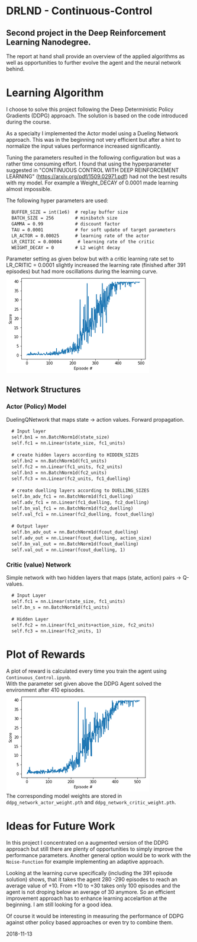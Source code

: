 # DRLND - Continuous-Control
## Second project in the Deep Reinforcement Learning Nanodegree.

The report at hand shall provide an overview of the applied algorithms as well as opportunities to further evolve the agent and the neural network behind.

# Learning Algorithm

I choose to solve this project following the Deep Deterministic Policy Gradients (DDPG) approach. The solution is based on the code introduced during the course.

As a specialty I implemented the Actor model using a Dueling Network approach. This was in the beginning not very efficient but after a hint to normalize the input values performance increased significantly.

Tuning the parameters resulted in the following configuration but was a rather time consuming effort. I found that using the hyperparameter suggested in "CONTINUOUS  CONTROL  WITH  DEEP  REINFORCEMENT LEARNING" (https://arxiv.org/pdf/1509.02971.pdf) had not the best results with my model. For example a Weight_DECAY of 0.0001 made learning almost impossible.

 The following hyper parameters are used:

```
  BUFFER_SIZE = int(1e6)  # replay buffer size
  BATCH_SIZE = 256        # minibatch size
  GAMMA = 0.99            # discount factor
  TAU = 0.0001            # for soft update of target parameters
  LR_ACTOR = 0.00025      # learning rate of the actor
  LR_CRITIC = 0.00004      # learning rate of the critic
  WEIGHT_DECAY = 0        # L2 weight decay
```
Parameter setting as given below but with a critic learning rate set to LR_CRITIC = 0.0001 slightly increased the learning rate (finished after 391 episodes) but had more oscillations during the learning curve.
<br>
![Learning Curve.](Learning_Curve_391.png)

## Network Structures
### Actor (Policy) Model
DuelingQNetwork that maps state -> action values. Forward propagation.

```  
  # Input layer
  self.bn1 = nn.BatchNorm1d(state_size)
  self.fc1 = nn.Linear(state_size, fc1_units)

  # create hidden layers according to HIDDEN_SIZES
  self.bn2 = nn.BatchNorm1d(fc1_units)
  self.fc2 = nn.Linear(fc1_units, fc2_units)
  self.bn3 = nn.BatchNorm1d(fc2_units)
  self.fc3 = nn.Linear(fc2_units, fc1_duelling)

  # create duelling layers according to DUELLING_SIZES
  self.bn_adv_fc1 = nn.BatchNorm1d(fc1_duelling)
  self.adv_fc1 = nn.Linear(fc1_duelling, fc2_duelling)
  self.bn_val_fc1 = nn.BatchNorm1d(fc2_duelling)
  self.val_fc1 = nn.Linear(fc2_duelling, fcout_duelling)

  # Output layer
  self.bn_adv_out = nn.BatchNorm1d(fcout_duelling)
  self.adv_out = nn.Linear(fcout_duelling, action_size)
  self.bn_val_out = nn.BatchNorm1d(fcout_duelling)
  self.val_out = nn.Linear(fcout_duelling, 1)
```

### Critic (value) Network
Simple network with two hidden layers that maps (state, action) pairs -> Q-values.

```
  # Input Layer
  self.fc1 = nn.Linear(state_size, fc1_units)
  self.bn_s = nn.BatchNorm1d(fc1_units)

  # Hidden Layer
  self.fc2 = nn.Linear(fc1_units+action_size, fc2_units)
  self.fc3 = nn.Linear(fc2_units, 1)
```

# Plot of Rewards
A plot of reward is calculated every time you train the agent using `Continuous_Control.ipynb`.
<br>
With the parameter set given above the DDPG Agent solved the environment after 410 episodes.
![Learning Curve 2.](Learning_Curve_410.png)
<br>
The corresponding model weights are stored in `ddpg_network_actor_weight.pth` and `ddpg_network_critic_weight.pth`.

# Ideas for Future Work
In this project I concentrated on a augmented version of the DDPG approach but still there are plenty of opportunities to simply improve the performance parameters. Another general option would be to work with the `Noise-Function` for example implementing an adaptive approach. 

Looking at the learning curve specifically (including the 391 episode solution) shows, that it takes the agent 280 -290 episodes to reach an average value of +10. From +10 to +30 takes only 100 episodes and the agent is not droping below an average of 30 anymore. So an efficient improvement approach has to enhance learning accelartion at the beginning. I am still looking for a good idea.

Of course it would be interesting in measuring the performance of DDPG against other policy based approaches or even try to combine them.

2018-11-13

